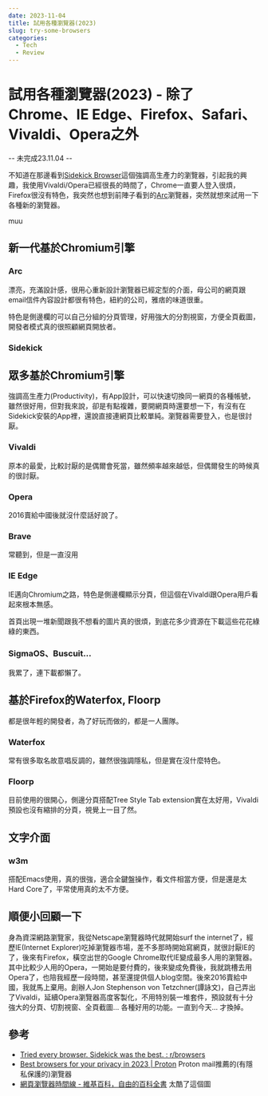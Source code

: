 ```yaml
---
date: 2023-11-04
title: 試用各種瀏覽器(2023)
slug: try-some-browsers
categories:
  - Tech
  - Review
---
```


# 試用各種瀏覽器(2023) - 除了Chrome、IE Edge、Firefox、Safari、Vivaldi、Opera之外

-- 未完成23.11.04 --

不知道在那邊看到[Sidekick Browser](https://www.meetsidekick.com/)這個強調高生產力的瀏覽器，引起我的興趣，我使用Vivaldi/Opera已經很長的時間了，Chrome一直要人登入很煩，Firefox很沒有特色，我突然也想到前陣子看到的[Arc](https://arc.net/)瀏覽器，突然就想來試用一下各種新的瀏覽器。


muu

<!-- more -->

## 新一代基於Chromium引擎

### Arc

漂亮，充滿設計感，很用心重新設計瀏覽器已經定型的介面，母公司的網頁跟email信件內容設計都很有特色，紐約的公司，雅痞的味道很重。

特色是側邊欄的可以自己分組的分頁管理，好用強大的分割視窗，方便全頁截圖，開發者模式真的很照顧網頁開放者。

### Sidekick

## 眾多基於Chromium引擎

強調高生產力(Productivity)，有App設計，可以快速切換同一網頁的各種帳號，雖然很好用，但對我來說，卻是有點複雜，要開網頁時還要想一下，有沒有在Sidekick安裝的App裡，還說直接連網頁比較單純。瀏覽器需要登入，也是很討厭。

### Vivaldi

原本的最愛，比較討厭的是偶爾會死當，雖然頻率越來越低，但偶爾發生的時候真的很討厭。


### Opera

2016賣給中國後就沒什麼話好說了。

### Brave

常聽到，但是一直沒用

### IE Edge

IE邁向Chromium之路，特色是側邊欄顯示分頁，但這個在Vivaldi跟Opera用戶看起來根本無感。

首頁出現一堆新聞跟我不想看的圖片真的很煩，到底花多少資源在下載這些花花綠綠的東西。

### SigmaOS、Buscuit...

我累了，連下載都懶了。

## 基於Firefox的Waterfox, Floorp

都是很年輕的開發者，為了好玩而做的，都是一人團隊。

### Waterfox

常有很多取名故意唱反調的，雖然很強調隱私，但是實在沒什麼特色。

### Floorp

目前使用的很開心，側邊分頁搭配Tree Style Tab extension實在太好用，Vivaldi預設也沒有縮排的分頁，視覺上一目了然。

## 文字介面

### w3m

搭配Emacs使用，真的很強，適合全鍵盤操作，看文件相當方便，但是還是太Hard Core了，平常使用真的太不方便。

## 順便小回顧一下

身為資深網路瀏覽家，我從Netscape瀏覽器時代就開始surf the internet了，經歷IE(Internet Explorer)吃掉瀏覽器市場，差不多那時開始寫網頁，就很討厭IE的了，後來有Firefox，橫空出世的Google Chrome取代IE變成最多人用的瀏覽器。其中比較少人用的Opera，一開始是要付費的，後來變成免費後，我就跳槽去用Opera了，也陪我經歷一段時間，甚至還提供個人blog空間。後來2016賣給中國，我就馬上棄用。創辦人Jon Stephenson von Tetzchner(譚詠文)，自己弄出了Vivaldi，延續Opera瀏覽器高度客製化，不用特別裝一堆套件，預設就有十分強大的分頁、切割視窗、全頁截圖... 各種好用的功能。一直到今天... 才換掉。


## 參考

- [Tried every browser. Sidekick was the best. : r/browsers](https://www.reddit.com/r/browsers/comments/162h7xa/tried_every_browser_sidekick_was_the_best/?rdt=56213)
- [Best browsers for your privacy in 2023 | Proton](https://proton.me/blog/best-browser-for-privacy) Proton mail推薦的(有隱私保護的)瀏覽器
- [網頁瀏覽器時間線 - 維基百科，自由的百科全書](https://zh.wikipedia.org/zh-tw/网页浏览器时间线#) 太酷了這個圖

